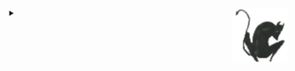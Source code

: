 <details>

<summary><img align="right" width="100" height="100" src="/img/daemon.png"></summary>

1. [administration](/admin/general.md)
2. [virtualization](/virtualization.md)
3. [containerization](/containerization.md)
4. [ci/cd](/cicd.md)
5. [git](/git.md)
6. [sec](/sec.md)
7. [aws](/aws.md)
8. [vim](/vim.md)
9. [not_categorized](/not_categorized.md)
10. [notes](/notes.md)
11. [shell](/shell.md)

</details>
